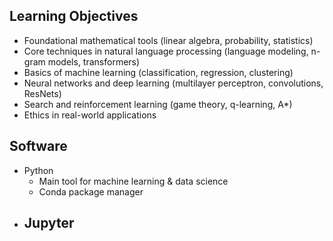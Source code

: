 ## Learning Objectives
- Foundational mathematical tools (linear algebra, probability, statistics)
- Core techniques in natural language processing (language modeling, n-gram models, transformers)
- Basics of machine learning (classification, regression, clustering)
- Neural networks and deep learning (multilayer perceptron, convolutions, ResNets)
- Search and reinforcement learning (game theory, q-learning, A*)
- Ethics in real-world applications

## Software
- Python
	- Main tool for machine learning & data science
	- Conda package manager
- Jupyter
	- 